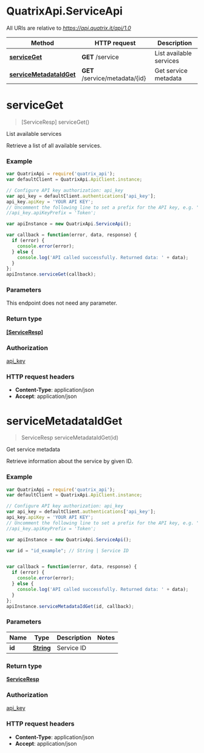 # QuatrixApi.ServiceApi

All URIs are relative to *https://api.quatrix.it/api/1.0*

Method | HTTP request | Description
------------- | ------------- | -------------
[**serviceGet**](ServiceApi.md#serviceGet) | **GET** /service | List available services
[**serviceMetadataIdGet**](ServiceApi.md#serviceMetadataIdGet) | **GET** /service/metadata/{id} | Get service metadata


<a name="serviceGet"></a>
# **serviceGet**
> [ServiceResp] serviceGet()

List available services

Retrieve a list of all available services. 

### Example
```javascript
var QuatrixApi = require('quatrix_api');
var defaultClient = QuatrixApi.ApiClient.instance;

// Configure API key authorization: api_key
var api_key = defaultClient.authentications['api_key'];
api_key.apiKey = 'YOUR API KEY';
// Uncomment the following line to set a prefix for the API key, e.g. "Token" (defaults to null)
//api_key.apiKeyPrefix = 'Token';

var apiInstance = new QuatrixApi.ServiceApi();

var callback = function(error, data, response) {
  if (error) {
    console.error(error);
  } else {
    console.log('API called successfully. Returned data: ' + data);
  }
};
apiInstance.serviceGet(callback);
```

### Parameters
This endpoint does not need any parameter.

### Return type

[**[ServiceResp]**](ServiceResp.md)

### Authorization

[api_key](../README.md#api_key)

### HTTP request headers

 - **Content-Type**: application/json
 - **Accept**: application/json

<a name="serviceMetadataIdGet"></a>
# **serviceMetadataIdGet**
> ServiceResp serviceMetadataIdGet(id)

Get service metadata

Retrieve information about the service by given ID. 

### Example
```javascript
var QuatrixApi = require('quatrix_api');
var defaultClient = QuatrixApi.ApiClient.instance;

// Configure API key authorization: api_key
var api_key = defaultClient.authentications['api_key'];
api_key.apiKey = 'YOUR API KEY';
// Uncomment the following line to set a prefix for the API key, e.g. "Token" (defaults to null)
//api_key.apiKeyPrefix = 'Token';

var apiInstance = new QuatrixApi.ServiceApi();

var id = "id_example"; // String | Service ID


var callback = function(error, data, response) {
  if (error) {
    console.error(error);
  } else {
    console.log('API called successfully. Returned data: ' + data);
  }
};
apiInstance.serviceMetadataIdGet(id, callback);
```

### Parameters

Name | Type | Description  | Notes
------------- | ------------- | ------------- | -------------
 **id** | [**String**](.md)| Service ID | 

### Return type

[**ServiceResp**](ServiceResp.md)

### Authorization

[api_key](../README.md#api_key)

### HTTP request headers

 - **Content-Type**: application/json
 - **Accept**: application/json

